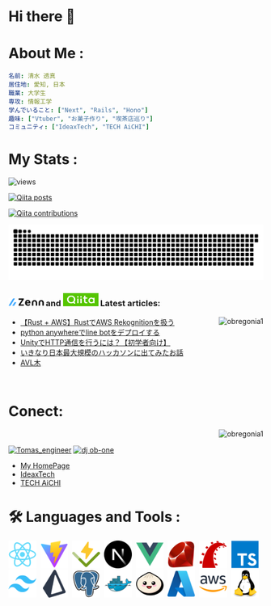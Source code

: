 # Hi there 👋
#  **About Me :**

```yaml
名前: 清水 透真
居住地: 愛知, 日本
職業: 大学生
専攻: 情報工学
学んでいること: ["Next", "Rails", "Hono"]
趣味: ["Vtuber", "お菓子作り", "喫茶店巡り"]
コミュニティ: ["IdeaxTech", "TECH AiCHI"]
```
# **My Stats :**
<p>
  <img src="https://komarev.com/ghpvc/?username=thomas0124&style=flat-square&color=blue" alt="views"/>
</p>

[![Qiita posts](https://qiita-badge.apiapi.app/s/thomas0124/posts.svg)](http://qiita.com/thomas0124)

[![Qiita contributions](https://qiita-badge.apiapi.app/s/thomas0124/contributions.svg)](http://qiita.com/thomas0124)


<picture>
  <source media="(prefers-color-scheme: dark)" srcset="https://raw.githubusercontent.com/obregonia1/obregonia1/master/img/snake-dark.svg">
  <source media="(prefers-color-scheme: light)" srcset="https://raw.githubusercontent.com/obregonia1/obregonia1/master/img/snake.svg">
  <img alt="github contribution grid snake animation" src="https://raw.githubusercontent.com/obregonia1/obregonia1/master/img/snake.svg">
</picture>


### <img src="./img/zenn.svg" width="70px"> and <img src= "./img/qiita.svg" width="70px"> Latest articles:
<img align="right" src="https://github-readme-stats.vercel.app/api/top-langs?username=thomas0124&show_icons=true&theme=tokyonight&layout=compact&locale=en&langs_count=10" alt="obregonia1" />



<!-- BLOG-POST-LIST:START -->
- [【Rust + AWS】RustでAWS Rekognitionを扱う]( https://zenn.dev/tomas_engineer/books/fa87f772066079)
- [python anywhereでline botをデプロイする](https://qiita.com/thomas0124/items/f05bf6c42a8094058b7a)
- [UnityでHTTP通信を行うには？【初学者向け】](https://qiita.com/thomas0124/items/7b53912544a82a55b7ec)
- [いきなり日本最大規模のハッカソンに出てみたお話](https://qiita.com/thomas0124/items/9be7717fcc9d0bd83a5d)
- [AVL木](https://qiita.com/thomas0124/items/9dc542b4e3917f10fbb8)
<!-- BLOG-POST-LIST:END -->

&nbsp;

# Conect:

<p>&nbsp;<img align="right" src="https://github-readme-stats.vercel.app/api?username=thomas0124&show_icons=true&count_private=true&theme=tokyonight&custom_title=obregonia1's%20GitHub%20Stats&locale=en" alt="obregonia1" />
</p>

<a href="https://twitter.com/Tomas_engineer" target="blank"><img align="center" src="https://raw.githubusercontent.com/rahuldkjain/github-profile-readme-generator/master/src/images/icons/Social/twitter.svg" alt="Tomas_engineer" height="30" width="40" /></a>
<a href="https://www.instagram.com/tomas_03124/" target="blank"><img align="center" src="https://raw.githubusercontent.com/rahuldkjain/github-profile-readme-generator/master/src/images/icons/Social/instagram.svg" alt="dj ob-one" height="30" width="40" /></a>

- [My HomePage](https://yumemi-test-omega.vercel.app/)
- [IdeaxTech](https://plat.meijo-u.ac.jp/entrepreneurship/)
- [TECH AiCHI](https://twitter.com/Tech_Aichi) 


# :hammer_and_wrench: **Languages and Tools :**
<p align="left">
  <img src="https://github.com/devicons/devicon/blob/master/icons/react/react-original.svg" title="React" alt="React" width="55" height="55"/>&nbsp;
  <img src="https://github.com/devicons/devicon/blob/master/icons/vitejs/vitejs-original.svg" title="Vitejs" alt="Vitejs" width="55" height="55" />&nbsp;
  <img src="https://github.com/devicons/devicon/blob/master/icons/vitest/vitest-original.svg" title="Vitest" alt="Vitest" width="55" height="55" />&nbsp;
  <img src="https://github.com/devicons/devicon/blob/master/icons/nextjs/nextjs-original.svg" title="Nextjs" alt="Nextjs" width="55" height="55" />&nbsp;
  <img src="https://github.com/devicons/devicon/blob/master/icons/vuejs/vuejs-original.svg" title="Vuejs" alt="Vuejs" width="55" height="55" />&nbsp;
  <img src="https://github.com/devicons/devicon/blob/master/icons/ruby/ruby-original.svg" title="Ruby" alt="Ruby" width="55" height="55" />&nbsp;
 <img src="https://github.com/devicons/devicon/blob/master/icons/rails/rails-plain.svg" title="Rails" alt="Rails" width="55" height="55" />&nbsp;
 <img src="https://github.com/devicons/devicon/blob/master/icons/typescript/typescript-plain.svg" title="typescript" alt="typescript" width="55" height="55" />&nbsp;
 <img src="https://github.com/devicons/devicon/blob/master/icons/tailwindcss/tailwindcss-original.svg" title="tailwind" alt="tailwind" width="55" height="55" />&nbsp;
 <img src="https://github.com/devicons/devicon/blob/master/icons/prisma/prisma-original.svg" title="prisma" alt="prisma" width="55" height="55" />&nbsp;
 <img src="https://github.com/devicons/devicon/blob/master/icons/postgresql/postgresql-original.svg" title="postgresql" alt="postgresql" width="55" height="55" />&nbsp;
 <img src="https://github.com/devicons/devicon/blob/master/icons/docker/docker-original.svg" title="docker" alt="docker" width="55" height="55" />&nbsp;
 <img src="https://github.com/devicons/devicon/blob/master/icons/bun/bun-original.svg" title="bun" alt="bun" width="55" height="55" />&nbsp;
 <img src="https://github.com/devicons/devicon/blob/master/icons/azure/azure-original.svg" title="azure" alt="azure" width="55" height="55" />&nbsp;
 <img src="https://github.com/devicons/devicon/blob/master/icons/amazonwebservices/amazonwebservices-original-wordmark.svg" title="aws" alt="aws" width="55" height="55" />&nbsp;
 <img src="https://github.com/devicons/devicon/blob/master/icons/linux/linux-original.svg" title="liux" alt="linux" width="55" height="55" />&nbsp;
</p>

<!--
**thomas0124/thomas0124** is a ✨ _special_ ✨ repository because its `README.md` (this file) appears on your GitHub profile.

Here are some ideas to get you started:

- 🔭 I’m currently working on ...
- 🌱 I’m currently learning ...
- 👯 I’m looking to collaborate on ...
- 🤔 I’m looking for help with ...
- 💬 Ask me about ...
- 📫 How to reach me: ...
- 😄 Pronouns: ...
- ⚡ Fun fact: ...
-->
